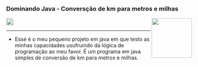 ### Dominando Java - Conversção de km para metros e milhas
<img src="https://camo.githubusercontent.com/e2b810d3b94b5eceaf23e7126b23e5101d8d979e819d9f7f7aa09b82415d670a/68747470733a2f2f342e62702e626c6f6773706f742e636f6d2f2d6c426445432d63495437412f543975375041555f545a492f41414141414141416a31512f66494753785653644e59632f73313630302f342e676966" align="right" width="109">

<code><img height="20" src="https://img.shields.io/badge/Java-ED8B00?style=for-the-badge&logo=java&logoColor=white"></code>

<hr>

- Esse é o meu pequeno projeto em java em que testo as minhas capacidades usufruindo da lógica de programação ao meu favor. É um programa em java simples de conversão de km para metros e milhas.

